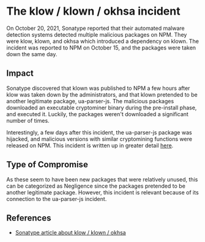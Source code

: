<!-- cSpell:ignore klow klown Sonatype okhsa cryptominer -->

# The klow / klown / okhsa incident

On October 20, 2021, Sonatype reported that their automated malware detection
systems detected multiple malicious packages on NPM. They were klow, klown, and
okhsa which introduced a dependency on klown. The incident was reported to NPM
on October 15, and the packages were taken down the same day.

## Impact

Sonatype discovered that klown was published to NPM a few hours after klow was
taken down by the administrators, and that klown pretended to be another
legitimate package, ua-parser-js. The malicious packages downloaded an
executable cryptominer binary during the pre-install phase, and executed it.
Luckily, the packages weren't downloaded a significant number of times.

Interestingly, a few days after this incident, the ua-parser-js package was
hijacked, and malicious versions with similar cryptomining functions were
released on NPM. This incident is written up in greater detail
[here](ua-parser-js.md).

## Type of Compromise

As these seem to have been new packages that were relatively unused, this can be
categorized as Negligence since the packages pretended to be another legitimate
package. However, this incident is relevant because of its connection to the
ua-parser-js incident.

## References

- [Sonatype article about klow / klown / okhsa](https://blog.sonatype.com/newly-found-npm-malware-mines-cryptocurrency-on-windows-linux-macos-devices)

